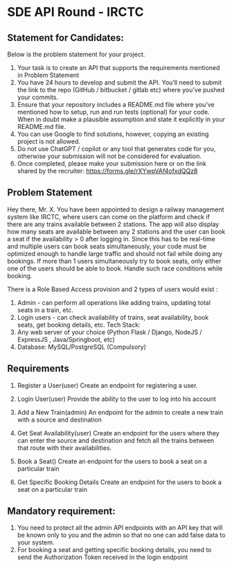# SDE API Round - IRCTC

## Statement for Candidates:
Below is the problem statement for your project.

1. Your task is to create an API that supports the requirements mentioned in Problem Statement
2. You have 24 hours to develop and submit the API. You’ll need to submit the link to the repo (GitHub / bitbucket / gitlab etc) where you’ve
pushed your commits.
3. Ensure that your repository includes a README.md file where you’ve mentioned how to setup, run and run tests (optional) for your code.
When in doubt make a plausible assumption and state it explicitly in your README.md file.
4. You can use Google to find solutions, however, copying an existing project is not allowed.
5. Do not use ChatGPT / copilot or any tool that generates code for you, otherwise your submission will not be considered for evaluation.
6. Once completed, please make your submission here or on the link shared by the recruiter: https://forms.gle/rXYwpVAf4ofxdQQz8

## Problem Statement
Hey there, Mr. X. You have been appointed to design a railway management system like IRCTC, where users can come on the platform and
check if there are any trains available between 2 stations.
The app will also display how many seats are available between any 2 stations and the user can book a seat if the availability > 0 after logging in. Since this has to be real-time and multiple users can book seats simultaneously, your code must be optimized enough to handle large traffic and should not fail while doing any bookings.
If more than 1 users simultaneously try to book seats, only either one of the users should be able to book. Handle such race conditions while booking.

There is a Role Based Access provision and 2 types of users would exist :

1. Admin - can perform all operations like adding trains, updating total seats in a train, etc.
2. Login users - can check availability of trains, seat availability, book seats, get booking details, etc.
Tech Stack:
1. Any web server of your choice (Python Flask / Django, NodeJS / ExpressJS , Java/Springboot, etc)
2. Database: MySQL/PostgreSQL (Compulsory)

## Requirements

1. Register a User(user)
Create an endpoint for registering a user.

2. Login User(user)
Provide the ability to the user to log into his account

3. Add a New Train(admin)
An endpoint for the admin to create a new train with a source and destination

4. Get Seat Availability(user)
Create an endpoint for the users where they can enter the source and destination and fetch all the trains between that route with their availabilities.

5. Book a Seat()
Create an endpoint for the users to book a seat on a particular train

6. Get Specific Booking Details
Create an endpoint for the users to book a seat on a particular train

## Mandatory requirement:
1. You need to protect all the admin API endpoints with an API key that will be known only to you and the admin so that no one can add
false data to your system.
2. For booking a seat and getting specific booking details, you need to send the Authorization Token received in the login endpoint